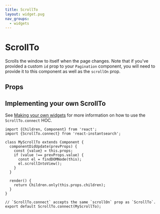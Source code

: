 ```yaml
---
title: ScrollTo
layout: widget.pug
nav_groups:
  - widgets
---
```


# ScrollTo

Scrolls the window to itself when the page changes. Note that if you've provided a custom `id` prop to your `Pagination` component, you will need to provide it to this component as well as the `scrollOn` prop.

## Props

<!-- props default ./index.js -->

## Implementing your own ScrollTo

See [Making your own widgets](../Customization.md) for more information on how to use the `ScrollTo.connect` HOC.

```
import {Children, Component} from 'react';
import {ScrollTo.connect} from 'react-instantsearch';

class MyScrollTo extends Component {
  componentDidUpdate(prevProps) {
    const {value} = this.props;
    if (value !== prevProps.value) {
      const el = findDOMNode(this);
      el.scrollIntoView();
    }
  }

  render() {
    return Children.only(this.props.children);
  }
}

// `ScrollTo.connect` accepts the same `scrollOn` prop as `ScrollTo`.
export default ScrollTo.connect(MyScrollTo);
```
